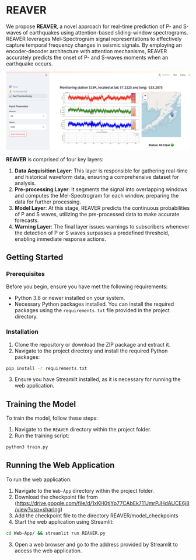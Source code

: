 
# REAVER

We propose **REAVER**, a novel approach for real-time prediction of P- and S-waves of earthquakes using attention-based sliding-window spectrograms. REAVER leverages Mel-Spectrogram signal representations to effectively capture temporal frequency changes in seismic signals. By employing an encoder-decoder architecture with attention mechanisms, REAVER accurately predicts the onset of P- and S-waves moments when an earthquake occurs.


!["img"](./img.png)


**REAVER** is comprised of four key layers:

1. **Data Acquisition Layer**: This layer is responsible for gathering real-time and historical waveform data, ensuring a comprehensive dataset for analysis.
2. **Pre-processing Layer**: It segments the signal into overlapping windows and computes the Mel-Spectrogram for each window, preparing the data for further processing.
3. **Model Layer**: At this stage, REAVER predicts the continuous probabilities of P and S waves, utilizing the pre-processed data to make accurate forecasts.
4. **Warning Layer**: The final layer issues warnings to subscribers whenever the detection of P or S waves surpasses a predefined threshold, enabling immediate response actions.

## Getting Started

### Prerequisites

Before you begin, ensure you have met the following requirements:

- Python 3.8 or newer installed on your system.
- Necessary Python packages installed. You can install the required packages using the `requirements.txt` file provided in the project directory.

### Installation

1. Clone the repository or download the ZIP package and extract it.
2. Navigate to the project directory and install the required Python packages:

```bash
pip install -r requirements.txt
```

3. Ensure you have Streamlit installed, as it is necessary for running the web application.

## Training the Model

To train the model, follow these steps:

1. Navigate to the `REAVER` directory within the project folder.
2. Run the training script:

```bash
python3 train.py
```

## Running the Web Application

To run the web application:

1. Navigate to the `Web-App` directory within the project folder.
2. Download the checkpoint file from (https://drive.google.com/file/d/1xKH0tjYp77CAbEk711JmrPJHdAUCE6j8/view?usp=sharing)
3. Add the checkpoint file to the directory REAVER/model_checkpoints
4. Start the web application using Streamlit:

```bash
cd Web-App/ && streamlit run REAVER.py
```

3. Open a web browser and go to the address provided by Streamlit to access the web application.

